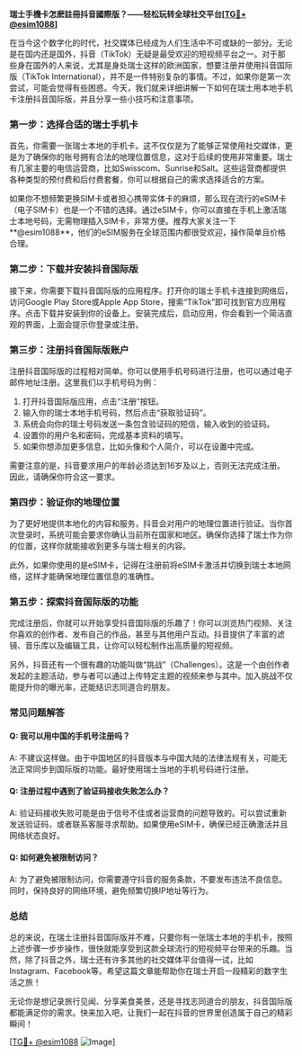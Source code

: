 **瑞士手機卡怎麽註冊抖音國際版？——轻松玩转全球社交平台[[TG💪+ @esim1088](https://t.me/s/esim1088)]**

在当今这个数字化的时代，社交媒体已经成为人们生活中不可或缺的一部分。无论是在国内还是国外，抖音（TikTok）无疑是最受欢迎的短视频平台之一。对于那些身在国外的人来说，尤其是身处瑞士这样的欧洲国家，想要注册并使用抖音国际版（TikTok International），并不是一件特别复杂的事情。不过，如果你是第一次尝试，可能会觉得有些困惑。今天，我们就来详细讲解一下如何在瑞士用本地手机卡注册抖音国际版，并且分享一些小技巧和注意事项。

### **第一步：选择合适的瑞士手机卡**

首先，你需要一张瑞士本地的手机卡。这不仅仅是为了能够正常使用社交媒体，更是为了确保你的账号拥有合法的地理位置信息，这对于后续的使用非常重要。瑞士有几家主要的电信运营商，比如Swisscom、Sunrise和Salt。这些运营商都提供各种类型的预付费和后付费套餐，你可以根据自己的需求选择适合的方案。

如果你不想频繁更换SIM卡或者担心携带实体卡的麻烦，那么现在流行的eSIM卡（电子SIM卡）也是一个不错的选择。通过eSIM卡，你可以直接在手机上激活瑞士本地号码，无需物理插入SIM卡，非常方便。推荐大家关注一下**@esim1088**，他们的eSIM服务在全球范围内都很受欢迎，操作简单且价格合理。

### **第二步：下载并安装抖音国际版**

接下来，你需要下载抖音国际版的应用程序。打开你的瑞士手机卡连接到网络后，访问Google Play Store或Apple App Store，搜索“TikTok”即可找到官方应用程序。点击下载并安装到你的设备上。安装完成后，启动应用，你会看到一个简洁直观的界面，上面会提示你登录或注册。

### **第三步：注册抖音国际版账户**

注册抖音国际版的过程相对简单。你可以使用手机号码进行注册，也可以通过电子邮件地址注册。这里我们以手机号码为例：

1. 打开抖音国际版应用，点击“注册”按钮。
2. 输入你的瑞士本地手机号码，然后点击“获取验证码”。
3. 系统会向你的瑞士号码发送一条包含验证码的短信，输入收到的验证码。
4. 设置你的用户名和密码，完成基本资料的填写。
5. 如果你想添加更多信息，比如头像和个人简介，可以在设置中完成。

需要注意的是，抖音要求用户的年龄必须达到16岁及以上，否则无法完成注册。因此，请确保你符合这一要求。

### **第四步：验证你的地理位置**

为了更好地提供本地化的内容和服务，抖音会对用户的地理位置进行验证。当你首次登录时，系统可能会要求你确认当前所在国家和地区。确保你选择了瑞士作为你的位置，这样你就能接收到更多与瑞士相关的内容。

此外，如果你使用的是eSIM卡，记得在注册前将eSIM卡激活并切换到瑞士本地网络，这样才能确保地理位置信息的准确性。

### **第五步：探索抖音国际版的功能**

完成注册后，你就可以开始享受抖音国际版的乐趣了！你可以浏览热门视频、关注你喜欢的创作者、发布自己的作品，甚至与其他用户互动。抖音提供了丰富的滤镜、音乐库以及编辑工具，让你可以轻松制作出高质量的短视频。

另外，抖音还有一个很有趣的功能叫做“挑战”（Challenges）。这是一个由创作者发起的主题活动，参与者可以通过上传特定主题的视频来参与其中。加入挑战不仅能提升你的曝光率，还能结识志同道合的朋友。

### **常见问题解答**

#### **Q: 我可以用中国的手机号注册吗？**
A: 不建议这样做。由于中国地区的抖音版本与中国大陆的法律法规有关，可能无法正常同步到国际版的功能。最好使用瑞士当地的手机号码进行注册。

#### **Q: 注册过程中遇到了验证码接收失败怎么办？**
A: 验证码接收失败可能是由于信号不佳或者运营商的问题导致的。可以尝试重新发送验证码，或者联系客服寻求帮助。如果使用eSIM卡，确保已经正确激活并且网络状态良好。

#### **Q: 如何避免被限制访问？**
A: 为了避免被限制访问，你需要遵守抖音的服务条款，不要发布违法不良信息。同时，保持良好的网络环境，避免频繁切换IP地址等行为。

### **总结**

总的来说，在瑞士注册抖音国际版并不难，只要你有一张瑞士本地的手机卡，按照上述步骤一步步操作，很快就能享受到这款全球流行的短视频平台带来的乐趣。当然，除了抖音之外，瑞士还有许多其他的社交媒体平台值得一试，比如Instagram、Facebook等。希望这篇文章能帮助你在瑞士开启一段精彩的数字生活之旅！

无论你是想记录旅行见闻、分享美食美景，还是寻找志同道合的朋友，抖音国际版都能满足你的需求。快来加入吧，让我们一起在抖音的世界里创造属于自己的精彩瞬间！

[[TG💪+ @esim1088](https://t.me/s/esim1088) ![Image](https://i.postimg.cc/4NQfJmqS/Snipaste-2025-05-13-00-14-12.png)]
